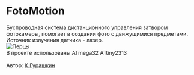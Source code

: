 ﻿# FotoMotion
Буспроводная система дистанционного управления затвором фотокамеры, помогает в создании фото с движущимися предметами. Источник излучения датчика - лазер.</br>
![Перцы](https://github.com/CrockoMan/FotoMotion/assets/125302139/363753d9-2168-4ea8-96c7-7e81b7720252)</br>
 В проекте использованы ATmega32 ATtiny2313</br>
</br>Автор: [К.Гурашкин](<https://github.com/CrockoMan>)
